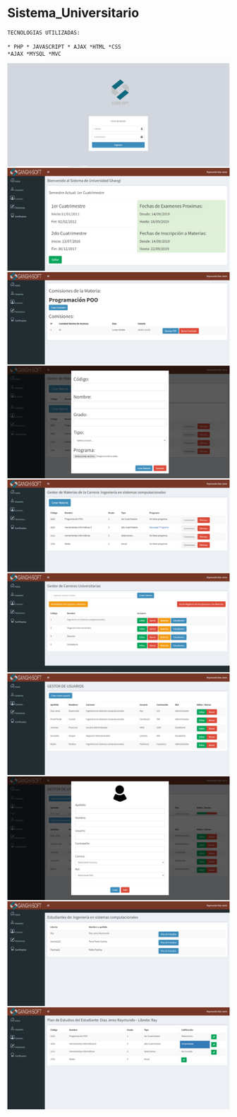# Sistema_Universitario

```
TECNOLOGIAS UTILIZADAS:

* PHP * JAVASCRIPT * AJAX *HTML *CSS 
*AJAX *MYSQL *MVC
```

<img src="Vistas/img/ulogin.png">

<img src="Vistas/img/uni1.png">

<img src="Vistas/img/uni2.png">

<img src="Vistas/img/uni3.png">

<img src="Vistas/img/uni4.png">

<img src="Vistas/img/uni5.png">

<img src="Vistas/img/uni7.png">

<img src="Vistas/img/uni8.png">

<img src="Vistas/img/uni9.png">

<img src="Vistas/img/uni10.png">


